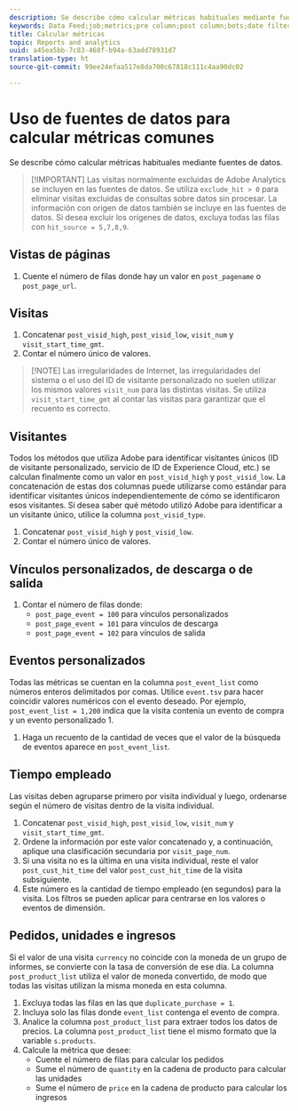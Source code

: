 ```yaml
---
description: Se describe cómo calcular métricas habituales mediante fuentes de datos.
keywords: Data Feed;job;metrics;pre column;post column;bots;date filtering;event string;common;formulas
title: Calcular métricas
topic: Reports and analytics
uuid: a45ea5bb-7c83-468f-b94a-63add78931d7
translation-type: ht
source-git-commit: 99ee24efaa517e8da700c67818c111c4aa90dc02

---
```



# Uso de fuentes de datos para calcular métricas comunes

Se describe cómo calcular métricas habituales mediante fuentes de datos.

> [!IMPORTANT] Las visitas normalmente excluidas de Adobe Analytics se incluyen en las fuentes de datos. Se utiliza `exclude_hit > 0` para eliminar visitas excluidas de consultas sobre datos sin procesar. La información con origen de datos también se incluye en las fuentes de datos. Si desea excluir los orígenes de datos, excluya todas las filas con `hit_source = 5,7,8,9`.

## Vistas de páginas

1. Cuente el número de filas donde hay un valor en `post_pagename` o `post_page_url`.

## Visitas

1. Concatenar `post_visid_high`, `post_visid_low`, `visit_num` y `visit_start_time_gmt`.
1. Contar el número único de valores.

> [!NOTE] Las irregularidades de Internet, las irregularidades del sistema o el uso del ID de visitante personalizado no suelen utilizar los mismos valores `visit_num` para las distintas visitas. Se utiliza `visit_start_time_gmt` al contar las visitas para garantizar que el recuento es correcto.

## Visitantes

Todos los métodos que utiliza Adobe para identificar visitantes únicos (ID de visitante personalizado, servicio de ID de Experience Cloud, etc.) se calculan finalmente como un valor en `post_visid_high` y `post_visid_low`. La concatenación de estas dos columnas puede utilizarse como estándar para identificar visitantes únicos independientemente de cómo se identificaron esos visitantes. Si desea saber qué método utilizó Adobe para identificar a un visitante único, utilice la columna `post_visid_type`.

1. Concatenar `post_visid_high` y `post_visid_low`.
2. Contar el número único de valores.

## Vínculos personalizados, de descarga o de salida

1. Contar el número de filas donde:
   * `post_page_event = 100` para vínculos personalizados
   * `post_page_event = 101` para vínculos de descarga
   * `post_page_event = 102` para vínculos de salida

## Eventos personalizados

Todas las métricas se cuentan en la columna `post_event_list` como números enteros delimitados por comas. Utilice `event.tsv` para hacer coincidir valores numéricos con el evento deseado. Por ejemplo, `post_event_list = 1,200` indica que la visita contenía un evento de compra y un evento personalizado 1.

1. Haga un recuento de la cantidad de veces que el valor de la búsqueda de eventos aparece en `post_event_list`.

## Tiempo empleado

Las visitas deben agruparse primero por visita individual y luego, ordenarse según el número de visitas dentro de la visita individual.

1. Concatenar `post_visid_high`, `post_visid_low`, `visit_num` y `visit_start_time_gmt`.
2. Ordene la información por este valor concatenado y, a continuación, aplique una clasificación secundaria por `visit_page_num`.
3. Si una visita no es la última en una visita individual, reste el valor `post_cust_hit_time` del valor `post_cust_hit_time` de la visita subsiguiente.
4. Este número es la cantidad de tiempo empleado (en segundos) para la visita. Los filtros se pueden aplicar para centrarse en los valores o eventos de dimensión.

## Pedidos, unidades e ingresos

Si el valor de una visita `currency` no coincide con la moneda de un grupo de informes, se convierte con la tasa de conversión de ese día. La columna `post_product_list` utiliza el valor de moneda convertido, de modo que todas las visitas utilizan la misma moneda en esta columna.

1. Excluya todas las filas en las que `duplicate_purchase = 1`.
2. Incluya solo las filas donde `event_list` contenga el evento de compra.
3. Analice la columna `post_product_list` para extraer todos los datos de precios. La columna `post_product_list` tiene el mismo formato que la variable `s.products`.
4. Calcule la métrica que desee:
   * Cuente el número de filas para calcular los pedidos
   * Sume el número de `quantity` en la cadena de producto para calcular las unidades
   * Sume el número de `price` en la cadena de producto para calcular los ingresos
